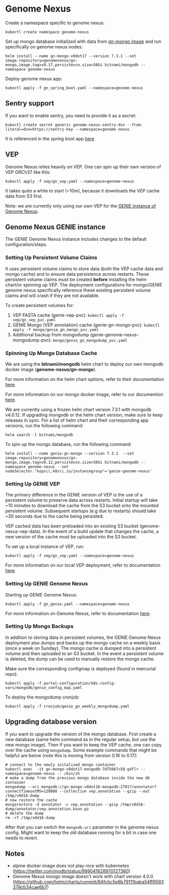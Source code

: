 # Genome Nexus
Create a namespace specific to genome nexus:
```
kubectl create namespace genome-nexus
```

Set up mongo database initialized with data from [gn-mongo image](https://hub.docker.com/r/genomenexus/gn-mongo/tags/) and run specifically on genome nexus nodes:
```
helm install --name gn-mongo-v0dot17 --version 7.3.1 --set image.repository=genomenexus/gn-mongo,image.tag=v0.17,persistence.size=50Gi bitnami/mongodb --namespace genome-nexus
```
Deploy genome nexus app:
```
kubectl apply -f gn_spring_boot.yaml --namespace=genome-nexus
```

## Sentry support
If you want to enable sentry, you need to provide it as a secret:
```
kubectl create secret generic genome-nexus-sentry-dsn --from-literal=dsn=https://sentry-key --namespace=genome-nexus
```
It is referenced in the spring boot app [here](https://github.com/knowledgesystems/knowledgesystems-k8s-deployment/blob/master/genome-nexus/gn_spring_boot.yaml#L34-L38)

## VEP
Genome Nexus relies heavily on VEP. One can spin up their own version of VEP GRCh37 like this:

```
kubectl apply -f vep/gn_vep.yaml --namespace=genome-nexus
```

It takes quite a while to start (~10m), because it downloads the VEP cache data
from S3 first.

Note: we are currently only using our own VEP for the [GENIE instance of Genome
Nexus](./gn_genie.yaml).

## Genome Nexus GENIE instance
The GENIE Genome Nexus instance includes changes to the default configuration/steps.

### Setting Up Persistent Volume Claims
It uses persistent volume claims to store data (both the VEP cache data and mongo cache) and to ensure data persistence across restarts. These persistent volume claims must be created **before** installing the helm chart/or spinning up VEP. The deployment configurations for mongo/GENIE genome nexus specifically reference these existing persistent volume claims and will crash if they are not available.

To create persistent volumes for:

1. VEP FASTA cache (genie-vep-pvc): `kubectl apply -f vep/gn_vep_pvc.yaml`
2. GENIE Mongo (VEP annotation) cache (genie-gn-mongo-pvc): `kubectl apply -f mongo/genie_gn_mongo_pvc.yaml`
3. Additional backup from mongodump (genie-genome-nexus-mongodump-pvc): `mongo/genie_gn_mongodump_pvc.yaml`

### Spinning Up Mongo Database Cache
We are using the **bitnami/mongodb** helm chart to deploy our own mongodb docker image (**genome-nexus/gn-mongo**).

For more information on the helm chart options, refer to their documentation [here](https://github.com/bitnami/charts/tree/master/bitnami/mongodb).

For more information on our mongo docker image, refer to our documention [here](https://github.com/genome-nexus/genome-nexus-importer/blob/master/README.md).

We are currently using a frozen helm chart version 7.3.1 with mongodb v4.0.12. If upgrading mongodb or the helm chart version, make sure to keep releases in sync. For a list of helm chart and their corresponding app versions, run the following command:
```
helm search -l bitnami/mongodb
```

To spin up the mongo database, run the following command:
```
helm install --name genie-gn-mongo --version 7.3.1  --set image.repository=genomenexus/gn-mongo,image.tag=v0.12,persistence.size=50Gi bitnami/mongodb --namespace genome-nexus --set nodeSelector."kops\\.k8s\\.io/instancegroup"='genie-genome-nexus'
```

### Setting Up GENIE VEP
The primary difference in the GENIE version of VEP is the use of a persistent volume to preserve data across restarts. Initial startup will take ~10 minutes to download the cache from the S3 bucket onto the mounted persistent volume. Subsequent startups (e.g due to restarts) should take ~30 seconds due to the cache being persisted.

VEP cached data has been preloaded into an existing S3 bucket (genome-nexus-vep-data). In the event of a build update that changes the cache, a new version of the cache must be uploaded into the S3 bucket.

To set up a local instance of VEP, run:
```
kubectl apply -f vep/gn_vep.yaml --namespace=genome-nexus
```

For more information on our local VEP deployment, refer to documentation [here](https://github.com/genome-nexus/genome-nexus-vep/blob/master/README.md).

### Setting Up GENIE Genome Nexus
Starting up GENIE Genome Nexus:
```
kubectl apply -f gn_genie.yaml --namespace=genome-nexus
```

For more information on Genome Nexus, refer to documentation [here](https://github.com/genome-nexus/genome-nexus/blob/master/README.md).

### Setting Up Mongo Backups
In addition to storing data in persistent volumes, the GENIE Genome Nexus deployment also dumps and backs up the mongo cache on a weekly basis (once a week on Sunday). The mongo cache is dumped into a persistent volume and then uploaded to an S3 bucket. In the event a persistent volume is deleted, the dump can be used to manually restore the mongo cache.

Make sure the corresponding configmap is deployed (found in mercurial repo):
```
kubectl apply -f portal-configuration/k8s-config-vars/mongodb/genie_config_map.yaml
```

To deploy the mongodump cronjob:
```
kubectl apply -f cronjob/genie_gn_weekly_mongodump.yaml
```

## Upgrading database version

If you want to upgrade the version of the mongo database. First create a new database (same helm command as in the regular setup, but use the new mongo image). Then if you want to keep the VEP cache, one can copy over the cache using `mongodump`. Some example commands that might be helpful are below (note this is moving from version 0.16 to 0.17):

```
# connect to the newly initalized mongo container
kubectl exec  -it gn-mongo-v0dot17-mongodb-7d75667c58-g4flr --namespace=genome-nexus -- /bin/sh
# make a dump from the previous mongo database inside the new db container
mongodump --uri mongodb://gn-mongo-v0dot16-mongodb:27017/annotator?connectTimeoutMS=120000 --collection vep.annotation --gzip --out /tmp/v0d16-dump
# now restore the cache
mongorestore -d annotator -c vep.annotation --gzip /tmp/v0d16-dump/annotator/vep.annotation.bson.gz
# delete the dump
rm -rf /tmp/v0d16-dump
```

After that you can switch the `mongodb.uri` parameter in the genome nexus config. Might want to keep the old database running for a bit in case one needs to revert.

## Notes
- alpine docker image does not play nice with kubernetes (https://twitter.com/inodb/status/999041628970127360)
- Genome Nexus mongo image doesn't work with chart version 4.0.0 (https://github.com/helm/charts/commit/84fcbc5e6b79111baba54ff9593378cb34cae6b7)

